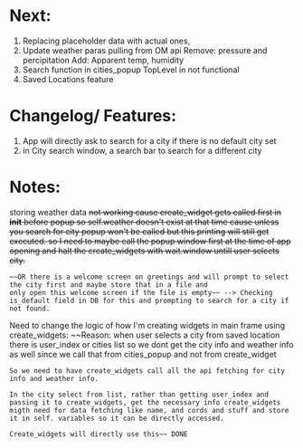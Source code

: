 # Next: # 
1. Replacing placeholder data with actual ones, 
2. Update weather paras pulling from OM api
    Remove: pressure and percipitation
    Add: Apparent temp, humidity
3. Search function in cities_popup TopLevel in not functional
4. Saved Locations feature

# Changelog/ Features: #
1. App will directly ask to search for a city if there is no default city set
2. in City search window, a search bar to search for a different city

# Notes: #
storing weather data
    ~~not working cause create_widget gets called first in __init__ before popup so self.weather doesn't exist at that time
    cause unless you search for city popup won't be called but this printing will still get executed.
    so I need to maybe call the popup window first at the time of app opening and halt the create_widgets with wait.window
    untill user selcets city.~~

    ~~OR there is a welcome screen on greetings and will prompt to select the city first and maybe store that in a file and
    only open this welcome screen if the file is empty~~ --> Checking is_default field in DB for this and prompting to search for a city if not found.

Need to change the logic of how I'm creating widgets in main frame using create_widgets:
    ~~Reason: when user selects a city from saved location there is user_index or cities list so we dont get the city info and weather info as well since we call that from cities_popup and not from create_widget

    So we need to have create_widgets call all the api fetching for city info and weather info.

    In the city select from list, rather than getting user_index and passing it to create_widgets, get the necessary info create_widgets migth need for data fetching like name, and cords and stuff and store it in self. variables so it can be directly accessed. 

    Create_widgets will directly use this~~ DONE


    


